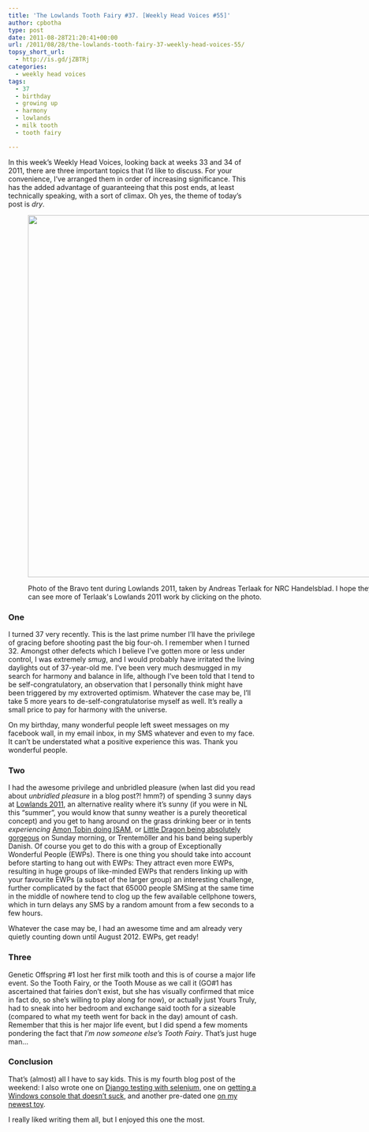 ```yaml
---
title: 'The Lowlands Tooth Fairy #37. [Weekly Head Voices #55]'
author: cpbotha
type: post
date: 2011-08-28T21:20:41+00:00
url: /2011/08/28/the-lowlands-tooth-fairy-37-weekly-head-voices-55/
topsy_short_url:
  - http://is.gd/jZBTRj
categories:
  - weekly head voices
tags:
  - 37
  - birthday
  - growing up
  - harmony
  - lowlands
  - milk tooth
  - tooth fairy

---
```

In this week&#8217;s Weekly Head Voices, looking back at weeks 33 and 34 of 2011, there are three important topics that I&#8217;d like to discuss. For your convenience, I&#8217;ve arranged them in order of increasing significance. This has the added advantage of guaranteeing that this post ends, at least technically speaking, with a sort of climax. Oh yes, the theme of today&#8217;s post is _dry_.<figure style="width: 980px" class="wp-caption alignnone">

[<img class=" " src="http://www.nrc.nl/inbeeld/files/2011/08/Lowlands_2011_Sfeer_39_Andreas_Terlaak-980x735.jpg" alt="" width="980" height="735" />][1]<figcaption class="wp-caption-text">Photo of the Bravo tent during Lowlands 2011, taken by Andreas Terlaak for NRC Handelsblad. I hope they don't mind me linking to their picture. You can see more of Terlaak's Lowlands 2011 work by clicking on the photo.</figcaption></figure> 

### One

I turned 37 very recently. This is the last prime number I&#8217;ll have the privilege of gracing before shooting past the big four-oh. I remember when I turned 32. Amongst other defects which I believe I&#8217;ve gotten more or less under control, I was extremely _smug_, and I would probably have irritated the living daylights out of 37-year-old me. I&#8217;ve been very much desmugged in my search for harmony and balance in life, although I&#8217;ve been told that I tend to be self-congratulatory, an observation that I personally think might have been triggered by my extroverted optimism. Whatever the case may be, I&#8217;ll take 5 more years to de-self-congratulatorise myself as well. It&#8217;s really a small price to pay for harmony with the universe.

On my birthday, many wonderful people left sweet messages on my facebook wall, in my email inbox, in my SMS whatever and even to my face. It can&#8217;t be understated what a positive experience this was. Thank you wonderful people.

### Two

I had the awesome privilege and unbridled pleasure (when last did you read about _unbridled pleasure_ in a blog post?! hmm?) of spending 3 sunny days at [Lowlands 2011][2], an alternative reality where it&#8217;s sunny (if you were in NL this &#8220;summer&#8221;, you would know that sunny weather is a purely theoretical concept) and you get to hang around on the grass drinking beer or in tents _experiencing_ <a title="snippets from Amon Tobin's ISAM" href="http://www.youtube.com/watch?v=WWai4UZ0OqI" data-rel="lightbox-video-0">Amon Tobin doing ISAM</a>, or <a title="shuffle a dream by little dragon" href="http://www.youtube.com/watch?v=_y81nowQ_MU" data-rel="lightbox-video-1">Little Dragon being absolutely gorgeous</a> on Sunday morning, or Trentemöller and his band being superbly Danish. Of course you get to do this with a group of Exceptionally Wonderful People (EWPs). There is one thing you should take into account before starting to hang out with EWPs: They attract even more EWPs, resulting in huge groups of like-minded EWPs that renders linking up with your favourite EWPs (a subset of the larger group) an interesting challenge, further complicated by the fact that 65000 people SMSing at the same time in the middle of nowhere tend to clog up the few available cellphone towers, which in turn delays any SMS by a random amount from a few seconds to a few hours.

Whatever the case may be, I had an awesome time and am already very quietly counting down until August 2012. EWPs, get ready!

### Three

Genetic Offspring #1 lost her first milk tooth and this is of course a major life event. So the Tooth Fairy, or the Tooth Mouse as we call it (GO#1 has ascertained that fairies don&#8217;t exist, but she has visually confirmed that mice in fact do, so she&#8217;s willing to play along for now), or actually just Yours Truly, had to sneak into her bedroom and exchange said tooth for a sizeable (compared to what my teeth went for back in the day) amount of cash. Remember that this is her major life event, but I did spend a few moments pondering the fact that _I&#8217;m now someone else&#8217;s Tooth Fairy_. That&#8217;s just huge man&#8230;

### Conclusion

That&#8217;s (almost) all I have to say kids. This is my fourth blog post of the weekend: I also wrote one on [Django testing with selenium][3], one on [getting a Windows console that doesn&#8217;t suck][4], and another pre-dated one [on my newest toy][5].

I really liked writing them all, but I enjoyed this one the most.

 [1]: http://www.nrc.nl/inbeeld/trefwoord/lowlands/
 [2]: http://lowlands.vpro.nl/2011/ "vpro lowlands 2011 site"
 [3]: http://blog.timescapers.com/2011/08/27/django-nose-selenium-a-concise-tutorial/ "timescapers blog post on django testing with selenium"
 [4]: http://vxlabs.com/2011/08/28/a-windows-console-that-does-not-suck/ "vxlabs on a windows console that doesn't suck"
 [5]: http://cpbotha.net/2011/08/16/new-samsung-np300v3a-laptop-is-welcomed-into-the-family/ "samsung np300v3a post"
